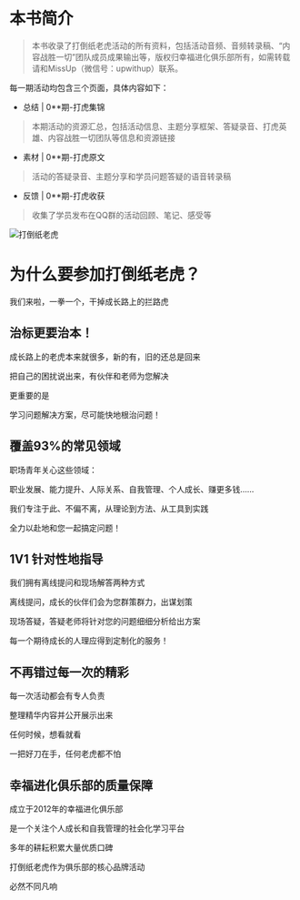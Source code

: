 
# 本书简介


> 本书收录了打倒纸老虎活动的所有资料，包括活动音频、音频转录稿、“内容战胜一切”团队成员成果输出等，版权归幸福进化俱乐部所有，如需转载请和MissUp（微信号：upwithup）联系。

每一期活动均包含三个页面，具体内容如下： 

- 总结 | 0**期-打虎集锦

> 本期活动的资源汇总，包括活动信息、主题分享框架、答疑录音、打虎英雄、内容战胜一切团队等信息和资源链接

- 素材 | 0**期-打虎原文

> 活动的答疑录音、主题分享和学员问题答疑的语音转录稿

- 反馈 | 0**期-打虎收获

> 收集了学员发布在QQ群的活动回顾、笔记、感受等


![打倒纸老虎](http://7xom60.com1.z0.glb.clouddn.com/%E6%89%93%E5%80%92%E7%BA%B8%E8%80%81%E8%99%8EV2.0.jpg)



# 为什么要参加打倒纸老虎？

我们来啦，一拳一个，干掉成长路上的拦路虎



## 治标更要治本！

成长路上的老虎本来就很多，新的有，旧的还总是回来

把自己的困扰说出来，有伙伴和老师为您解决

更重要的是

学习问题解决方案，尽可能快地根治问题！



## 覆盖93%的常见领域

职场青年关心这些领域：

职业发展、能力提升、人际关系、自我管理、个人成长、赚更多钱……

我们专注于此、不偏不离，从理论到方法、从工具到实践

全力以赴地和您一起搞定问题！



## 1V1 针对性地指导

我们拥有离线提问和现场解答两种方式

离线提问，成长的伙伴们会为您群策群力，出谋划策

现场答疑，答疑老师将针对您的问题细细分析给出方案

每一个期待成长的人理应得到定制化的服务！

## 不再错过每一次的精彩

每一次活动都会有专人负责

整理精华内容并公开展示出来

任何时候，想看就看

一把好刀在手，任何老虎都不怕


## 幸福进化俱乐部的质量保障

成立于2012年的幸福进化俱乐部

是一个关注个人成长和自我管理的社会化学习平台

多年的耕耘积累大量优质口碑

打倒纸老虎作为俱乐部的核心品牌活动

必然不同凡响



